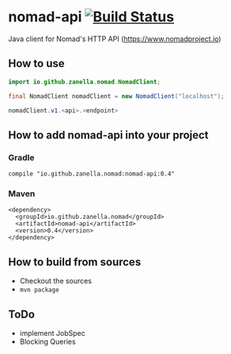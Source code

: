 nomad-api [![Build Status](https://travis-ci.org/zanella/nomad-api.png?branch=master)](https://travis-ci.org//zanella/nomad-api)
==============================================================================================================

Java client for Nomad's HTTP API (https://www.nomadproject.io)

## How to use
```java
import io.github.zanella.nomad.NomadClient;

final NomadClient nomadClient = new NomadClient("localhost");

nomadClient.v1.<api>.<endpoint>
```


## How to add nomad-api into your project
### Gradle
```
compile "io.github.zanella.nomad:nomad-api:0.4"
```
### Maven
```
<dependency>
  <groupId>io.github.zanella.nomad</groupId>
  <artifactId>nomad-api</artifactId>
  <version>0.4</version>
</dependency>
```


## How to build from sources
* Checkout the sources
* `mvn package`


## ToDo

 - implement JobSpec
 - Blocking Queries
